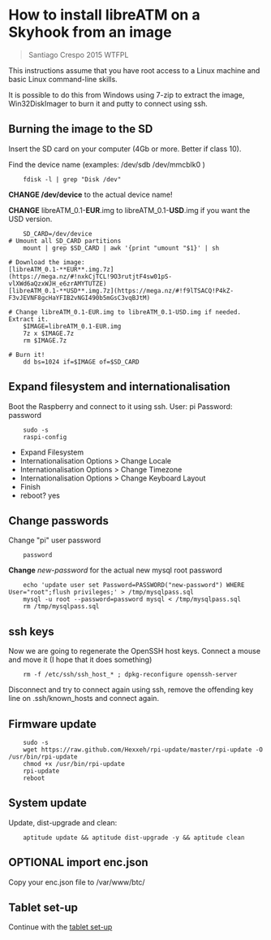 # How to install libreATM on a Skyhook from an image #

> Santiago Crespo 2015 WTFPL

This instructions assume that you have root access to a Linux machine and basic Linux command-line skills.

It is possible to do this from Windows using 7-zip to extract the image, Win32DiskImager to burn it and putty to connect using ssh.

## Burning the image to the SD ##
Insert the SD card on your computer (4Gb or more. Better if class 10).

Find the device name (examples: /dev/sdb /dev/mmcblk0 )
~~~ 
    fdisk -l | grep "Disk /dev"
~~~
**CHANGE /dev/device** to the actual device name!

**CHANGE** libreATM_0.1-**EUR**.img to libreATM_0.1-**USD**.img if you want the USD version.
~~~
    SD_CARD=/dev/device
# Umount all SD_CARD partitions
    mount | grep $SD_CARD | awk '{print "umount "$1}' | sh

# Download the image:
[libreATM_0.1-**EUR**.img.7z](https://mega.nz/#!nxkCjTCL!9O3rutjtF4sw01pS-vlXWd6aQzxWJH_e6zrAMYTUTZE)
[libreATM_0.1-**USD**.img.7z](https://mega.nz/#!f9lTSACQ!P4kZ-F3vJEVNF8gcHaYFIB2vNGI490b5mGsC3vqBJtM)

# Change libreATM_0.1-EUR.img to libreATM_0.1-USD.img if needed. Extract it.
    $IMAGE=libreATM_0.1-EUR.img
    7z x $IMAGE.7z
    rm $IMAGE.7z

# Burn it!
    dd bs=1024 if=$IMAGE of=$SD_CARD
~~~

## Expand filesystem and internationalisation ##
Boot the Raspberry and connect to it using ssh.
User: pi
Password: password
~~~
    sudo -s
    raspi-config
~~~
* Expand Filesystem
* Internationalisation Options > Change Locale
* Internationalisation Options > Change Timezone
* Internationalisation Options > Change Keyboard Layout
* Finish
* reboot? yes

## Change passwords ##
Change "pi" user password
~~~
    password
~~~
**Change** *new-password* for the actual new mysql root password
~~~
    echo 'update user set Password=PASSWORD("new-password") WHERE User="root";flush privileges;' > /tmp/mysqlpass.sql
    mysql -u root --password=password mysql < /tmp/mysqlpass.sql
    rm /tmp/mysqlpass.sql
~~~
## ssh keys ##
Now we are going to regenerate the OpenSSH host keys. Connect a mouse and move it (I hope that it does something)
~~~
    rm -f /etc/ssh/ssh_host_* ; dpkg-reconfigure openssh-server
~~~
Disconnect and try to connect again using ssh, remove the offending key line on .ssh/known_hosts and connect again.

##  Firmware update ##
~~~
    sudo -s
    wget https://raw.github.com/Hexxeh/rpi-update/master/rpi-update -O /usr/bin/rpi-update
    chmod +x /usr/bin/rpi-update
    rpi-update
    reboot
~~~
##  System update ##
Update, dist-upgrade and clean:
~~~
    aptitude update && aptitude dist-upgrade -y && aptitude clean
~~~

##  **OPTIONAL** import enc.json ##
Copy your enc.json file to /var/www/btc/

## Tablet set-up ##
Continue with the [tablet set-up](How_to_Install_libreATM_on_a_Nexus7_from_scratch.md)


